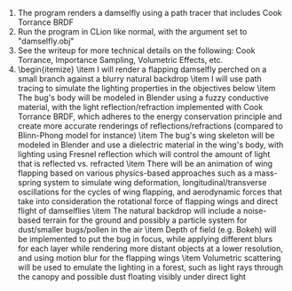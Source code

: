 1. The program renders a damselfly using a path tracer that includes Cook Torrance BRDF
2. Run the program in CLion like normal, with the argument set to "damselfly.obj"
3. See the writeup for more technical details on the following: Cook Torrance, Importance Sampling, Volumetric Effects, etc.
4. \begin{itemize}
   \item I will render a flapping damselfly perched on a small branch against a blurry natural backdrop
   \item I will use path tracing to simulate the lighting properties in the objectives below
   \item The bug's body will be modeled in Blender using a fuzzy conductive material, with the light reflection/refraction implemented with Cook
   Torrance BRDF, which adheres to the energy conservation principle and create more accurate renderings of reflections/refractions (compared to Blinn-Phong model for instance)
   \item The bug's wing skeleton will be modeled in Blender and use a dielectric material in the wing's body, with lighting using Fresnel reflection which will control the amount of light that is reflected vs. refracted
   \item There will be an animation of wing flapping based on various physics-based approaches such as a mass-spring system to simulate wing deformation, longitudinal/transverse oscillations for the cycles of wing flapping, and aerodynamic forces that take into consideration the rotational force of flapping wings and direct flight of damselflies
   \item The natural backdrop will include a noise-based terrain for the ground and possibly a particle system for dust/smaller bugs/pollen in the air
   \item Depth of field (e.g. Bokeh) will be implemented to put the bug in focus, while applying different blurs for each layer while rendering more distant objects at a lower resolution, and using motion blur for the flapping wings
   \item Volumetric scattering will be used to emulate the lighting in a forest, such as light rays through the canopy and possible dust floating visibly under direct light
